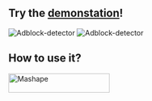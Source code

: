 ## Try the [demonstation](https://atmoner.github.io/Adblock-detector/)!

![Adblock-detector](https://i.imgur.com/9iLhSGe.png)
![Adblock-detector](https://i.imgur.com/dVcBcPL.png)

## How to use it?  
 
<a href="https://www.mashape.com/atmoner/anti-adblockers?&amp;utm_campaign=mashape5-embed&amp;utm_medium=button&amp;utm_source=anti-adblockers&amp;utm_content=anchorlink&amp;utm_term=text-light"><img src="https://d1g84eaw0qjo7s.cloudfront.net/images/badges/badge-text-light-e9e35ecb.png" alt="Mashape" width="200" height="38"></a>
